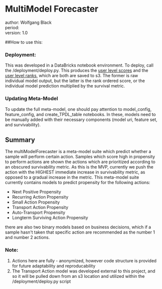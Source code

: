# MultiModel Forecaster
author: Wolfgang Black <br>
period: <br>
version: 1.0 <br>

##How to use this:

### Deployment:
This was developed in a DataBricks notebook environment. To deploy, call the /deployment/deploy.py. This produces the [user level scores]() and the [user level ranks](), which are both are saved to s3. The former is raw individual model output, but the latter is the rank ordered score, or the individual model prediction multiplied by the survival metric.

### Updating Meta-Model
To update the full meta-model, one should pay attention to model_config, feature_config, and create_TPDL_table notebooks. In these, models need to be manually added with their necessary components (model uri, feature set, and survivability). 

## Summary
The multiModelForecaster is a meta-model suite which predict whether a sample will perform certain action. Samples which score high in propensity to perform actions are shown the actions which are prioritized according to an obscured survivability metric. As this is the MVP, currently we push the action with the HIGHEST immediate increase in survivability metric, as opposed to a gradual increase in the metric. This meta-model suite currently contains models to predict propensity for the following actions:

 - Next Positive Propensity
 - Recurring Action Propensity
 - Small Action Propensity
 - Transport Action Propensity
 - Auto-Transport Propensity
 - Longterm Surviving Action Propensity

there are also two binary models based on business decisions, which if a sample hasn't taken that specific action are recommended as the number 1 and number 2 actions.

### Note:
 1. Actions here are fully - anonymized, however code structure is provided for future adaptability and reproducability
 2. The Transport Action model was developed external to this project, and so it will be pulled down from an s3 location and utilized within the /deployment/deploy.py script
